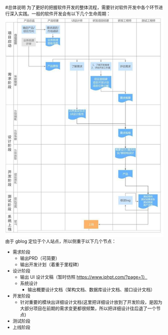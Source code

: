 #总体说明
为了更好的把握软件开发的整体流程，需要针对软件开发中各个环节进行深入实践。一般的软件开发会有以下几个生命周期：
![软件开发声明周期](./img/process.jpeg "binaryTree")
由于 gblog 定位于个人站点，所以侧重于以下几个节点：
- 需求阶段
    - 输出PRD（可简要）
    - 输出开发计划（着重于里程碑）
- 设计阶段
    - 输出 UI 设计文稿（暂时仿照 https://www.iphpt.com/?page=1）
    - 系统设计
        - 输出概要设计文档（架构文档、数据库设计文档、接口设计文档）
- 开发阶段
    - 针对重要的模块出详细设计文档(这里把详细设计放到了开发阶段，是因为大部分项目在前期的需求变更都很频繁，所以把详细设计往后退了一个节点)
- 测试阶段
- 上线阶段